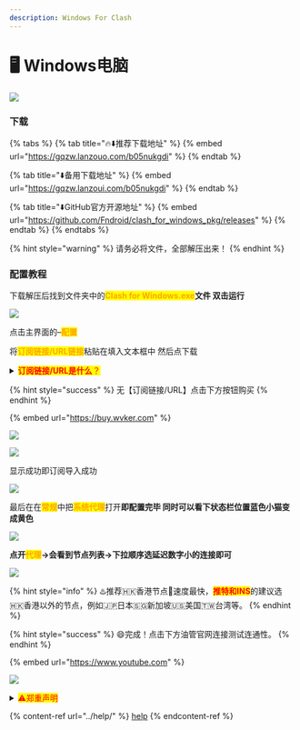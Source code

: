 ```yaml
---
description: Windows For Clash
---
```


# 🖥 Windows电脑



![](https://1-1306085497.cos.ap-shanghai.myqcloud.com/img/20210717102622.png)

### 下载

{% tabs %}
{% tab title="🔥⬇️推荐下载地址" %}
{% embed url="https://gqzw.lanzouo.com/b05nukgdi" %}
{% endtab %}

{% tab title="⬇️备用下载地址" %}
{% embed url="https://gqzw.lanzoui.com/b05nukgdi" %}
{% endtab %}

{% tab title="⬇️GitHub官方开源地址" %}
{% embed url="https://github.com/Fndroid/clash_for_windows_pkg/releases" %}
{% endtab %}
{% endtabs %}

{% hint style="warning" %}
请务必将文件，全部解压出来！
{% endhint %}

### 配置教程

下载解压后找到文件夹中的<mark style="color:orange;">**Clash for Windows.exe**</mark>**文件 双击运行**

![](https://1-1306085497.cos.ap-shanghai.myqcloud.com/img/20210801232830.png)

点击主界面的–<mark style="color:orange;">**配置**</mark>

将<mark style="color:orange;">**订阅链接/URL链接**</mark>粘贴在填入文本框中 然后点下载

<details>

<summary><mark style="color:red;"><strong>订阅链接/URL是什么</strong>？</mark></summary>

是很长的一段网址链接，打开是一串API字符串。例：【订阅链接/URL：】<mark style="color:red;">https://\*\*\*.com/api/v1/client/subscribe?token=\*\*\*\*</mark>红字部分就是你的订阅链接，每个人都是单独的。确保前后没有空格和中文，复制导入进加速器即可，一般购买后机器人会发送过去请查看聊天记录及邮箱！

</details>

{% hint style="success" %}
无【订阅链接/URL】点击下方按钮购买
{% endhint %}

{% embed url="https://buy.wvker.com" %}

![](https://1-1306085497.cos.ap-shanghai.myqcloud.com/img/41564165165.jpg)

![](https://1-1306085497.cos.ap-shanghai.myqcloud.com/img/20210801232840.png)

显示成功即订阅导入成功

![](https://1-1306085497.cos.ap-shanghai.myqcloud.com/img/20210801232853.png)

最后在在<mark style="color:orange;">**常规**</mark>中把<mark style="color:orange;">**系统代理**</mark>打开**即配置完毕 同时可以看下状态栏位置蓝色小猫变成黄色**

![](https://1-1306085497.cos.ap-shanghai.myqcloud.com/img/20210801232859.png)

**点开**<mark style="color:orange;">**代理**</mark>**→会看到节点列表→下拉顺序选延迟数字小的连接即可**

![](https://1-1306085497.cos.ap-shanghai.myqcloud.com/img/image-2.png)

{% hint style="info" %}
:hotsprings:推荐🇭🇰香港节点🚀速度最快，<mark style="color:red;">**推特和INS**</mark>的建议选🇭🇰香港以外的节点，例如🇯🇵日本🇸🇬新加坡🇺🇸美国🇹🇼台湾等。
{% endhint %}

{% hint style="success" %}
:smile:完成！点击下方油管官网连接测试连通性。
{% endhint %}

{% embed url="https://www.youtube.com" %}

![](https://1-1306085497.cos.ap-shanghai.myqcloud.com/img/YouTube-logo-pc-2-600x314.png)

<details>

<summary><mark style="color:red;">⚠️郑重声明</mark></summary>

本科普仅限于查阅学习资料和从事科研外贸工作的人群，所涉及到的工具资源均来自于互联网，本站对这些资源的可用性、安全性和版权不负有任何责任，如有侵权，请联系我删除。在使用过程中，请遵守中华人民共和国相关的法律法规，切勿发表和关注任何不利于国家安全、民族团结和中华民族伟大复兴的言论，一定要爱国明理，极端政治、宗教涉恐人士请绕道。

</details>

{% content-ref url="../help/" %}
[help](../help/)
{% endcontent-ref %}
